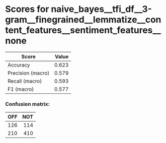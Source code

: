 # Scores for naive_bayes__tfi_df__3-gram__finegrained__lemmatize__content_features__sentiment_features__none
|      Score      |Value|
|-----------------|----:|
|Accuracy         |0.623|
|Precision (macro)|0.579|
|Recall (macro)   |0.593|
|F1 (macro)       |0.577|

### Confusion matrix:
|OFF|NOT|
|--:|--:|
|126|114|
|210|410|
